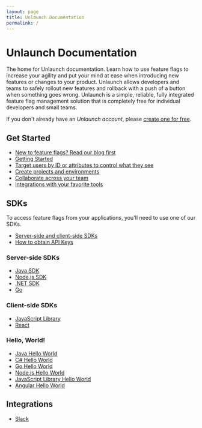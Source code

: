 ```yaml
---
layout: page
title: Unlaunch Documentation
permalink: /
---
```


# Unlaunch Documentation

The home for Unlaunch documentation. Learn how to use feature flags to increase your agility and put your mind at ease when introducing new features or changes to your product. Unlaunch allows developers and teams to safely rollout new features and rollback with a push of a button when something goes wrong. Unlaunch is a simple, reliable, fully integrated feature flag management solution that is completely free for individual developers and small teams.

If you don't already have an *Unlaunch account*, please [create one for free](https://app.unlaunch.io).

## <i class="fas fa-flag-checkered gray"></i> Get Started

- [New to feature flags? Read our blog first](https://blog.unlaunch.io/2020-08-01-feature-flags/)
- [Getting Started](docs/getting-started)
- [Target users by ID or attributes to control what they see](docs/features/targetingrules)
- [Create projects and environments](docs/projects)
- [Collaborate across your team](docs/users/index)
- [Integrations with your favorite tools](docs/integrations)

## <i class="fas fa-cubes gray"></i> SDKs

To access feature flags from your applications, you'll need to use one of our SDKs. 

- [Server-side and client-side SDKs](docs/sdks/client-vs-server-side-sdks)
- [How to obtain API Keys](docs/sdks/sdk-keys)

### Server-side SDKs 
- [Java SDK](docs/sdks/java-sdk) <i class="devicon-java-plain colored icon-size"></i>
- [Node.js SDK](docs/sdks/nodejs-sdk) <i class="devicon-nodejs-plain-wordmark colored icon-size"></i>
- [.NET SDK](docs/sdks/dotnet-sdk) <i class="devicon-csharp-line colored icon-size"></i>
- [Go](docs/sdks/go-sdk) <i class="devicon-go-line colored icon-size"></i>


### Client-side SDKs
- [JavaScript Library](docs/sdks/javascript-library) <i class="devicon-javascript-plain colored icon-size"></i>
- [React](https://github.com/unlaunch/react-sdk) <i class="devicon-react-original colored icon-size"></i>


### Hello, World!
- [Java Hello World](https://github.com/unlaunch/hello-java)
- [C# Hello World](https://github.com/unlaunch/hello-csharp)
- [Go Hello World](https://github.com/unlaunch/hello-go)
- [Node.js Hello World](https://github.com/unlaunch/hello-node)
- [JavaScript Library Hello World](https://github.com/unlaunch/hello-javascript-browser-library)
- [Angular Hello World](https://github.com/unlaunch/hello-angular)

## <i class="fab fa-slack gray"></i> Integrations
- [Slack](docs/integrations/slack)
